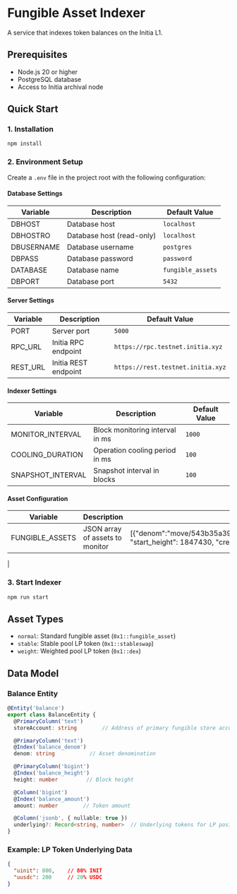 # Fungible Asset Indexer

A service that indexes token balances on the Initia L1.

## Prerequisites

- Node.js 20 or higher
- PostgreSQL database
- Access to Initia archival node

## Quick Start

### 1. Installation 

```bash
npm install
```

### 2. Environment Setup

Create a `.env` file in the project root with the following configuration:

#### Database Settings
| Variable | Description | Default Value |
|----------|-------------|---------------|
| DBHOST | Database host | `localhost` |
| DBHOSTRO | Database host (read-only) | `localhost` |
| DBUSERNAME | Database username | `postgres` |
| DBPASS | Database password | `password` |
| DATABASE | Database name | `fungible_assets` |
| DBPORT | Database port | `5432` |

#### Server Settings
| Variable | Description | Default Value |
|----------|-------------|---------------|
| PORT | Server port | `5000` |
| RPC_URL | Initia RPC endpoint | `https://rpc.testnet.initia.xyz` |
| REST_URL | Initia REST endpoint | `https://rest.testnet.initia.xyz` |

#### Indexer Settings
| Variable | Description | Default Value |
|----------|-------------|---------------|
| MONITOR_INTERVAL | Block monitoring interval in ms | `1000` |
| COOLING_DURATION | Operation cooling period in ms | `100` |
| SNAPSHOT_INTERVAL | Snapshot interval in blocks | `100` |

#### Asset Configuration
| Variable | Description | Example |
|----------|-------------|---------|
| FUNGIBLE_ASSETS | JSON array of assets to monitor | [{"denom":"move/543b35a39cfadad3da3c23249c474455d15efd2f94f849473226dee8a3c7a9e1","type":"weight", "start_height": 1847430, "creation_height": 1715000}]
 |

### 3. Start Indexer
```bash
npm run start
```

## Asset Types

- `normal`: Standard fungible asset (`0x1::fungible_asset`)
- `stable`: Stable pool LP token (`0x1::stableswap`)
- `weight`: Weighted pool LP token (`0x1::dex`)

## Data Model

### Balance Entity
```typescript
@Entity('balance')
export class BalanceEntity {
  @PrimaryColumn('text')
  storeAccount: string        // Address of primary fungible store account

  @PrimaryColumn('text')
  @Index('balance_denom')
  denom: string           // Asset denomination

  @PrimaryColumn('bigint')
  @Index('balance_height')
  height: number         // Block height

  @Column('bigint')
  @Index('balance_amount')
  amount: number        // Token amount

  @Column('jsonb', { nullable: true })
  underlying?: Record<string, number>  // Underlying tokens for LP positions
}
```

### Example: LP Token Underlying Data
```json
{
  "uinit": 800,    // 80% INIT
  "uusdc": 200     // 20% USDC
}
```

